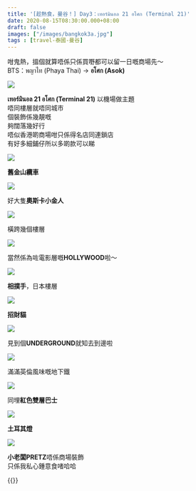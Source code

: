 ```yaml
---
title: '[趁熱食，曼谷！] Day3：เทอร์มินอล 21 อโศก (Terminal 21)'
date: 2020-08-15T08:30:00.000+08:00
draft: false
images: ["/images/bangkok3a.jpg"]
tags : [travel-泰國-曼谷]
---
```


咁鬼熱，搵個就算唔係只係買嘢都可以留一日嘅商場先～  
BTS：พญาไท (Phaya Thai) → **อโศก (Asok)**  

![](/images/bangkok3a1.jpg)

**เทอร์มินอล 21 อโศก (Terminal 21)**
以機場做主題  
唔同樓層就唔同城市  
個裝飾係幾靚嘅  
夠闊落幾好行  
唔似香港啲商場咁只係得名店同連鎖店  
有好多細鋪仔所以多啲款可以睇  

![](/images/bangkok3a2.jpg)

**舊金山纜車**

![](/images/bangkok3a3.jpg)

好大隻**奧斯卡小金人**

![](/images/bangkok3a4.jpg)

橫跨幾個樓層

![](/images/bangkok3a5.jpg)

當然係為咗電影層嘅**HOLLYWOOD**啦～

![](/images/bangkok3a6.jpg)

**相撲手**，日本樓層

![](/images/bangkok3a7.jpg)

**招財貓**

![](/images/bangkok3a8.jpg)

見到個**UNDERGROUND**就知去到邊啦

![](/images/bangkok3a9.jpg)

滿滿英倫風味嘅地下鐵

![](/images/bangkok3a10.jpg)

同埋**紅色雙層巴士**

![](/images/bangkok3a11.jpg)

**土耳其燈**

![](/images/bangkok3a12.jpg)

**小老闆PRETZ**唔係商場裝飾  
只係我私心鍾意食啫哈哈    




{{<bangkok>}}
